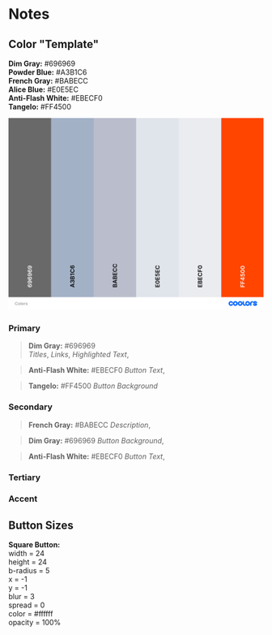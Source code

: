# Notes

## Color "Template"

**Dim Gray:** #696969  
**Powder Blue:** #A3B1C6  
**French Gray:** #BABECC  
**Alice Blue:** #E0E5EC  
**Anti-Flash White:** #EBECF0  
**Tangelo:** #FF4500

![Colors.png](src%2Fmedia%2FColors.png)

### Primary

> **Dim Gray:** #696969  
> _Titles_, _Links_, _Highlighted Text_,

> **Anti-Flash White:** #EBECF0
> _Button Text_,

> **Tangelo:** #FF4500
> _Button Background_

### Secondary

> **French Gray:** #BABECC
> _Description_,

> **Dim Gray:** #696969
> _Button Background_,

> **Anti-Flash White:** #EBECF0
> _Button Text_,

### Tertiary

### Accent

## Button Sizes

**Square Button:**  
width = 24  
height = 24  
b-radius = 5   
x = -1  
y = -1  
blur = 3  
spread = 0  
color = #ffffff  
opacity = 100%